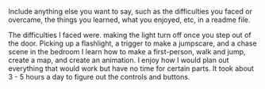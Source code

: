 Include anything else you want to say, such as the difficulties you faced or overcame, the things you learned, what you enjoyed, etc, in a readme file.

The difficulties I faced were. making the light turn off once you step out of the door. Picking up a flashlight, a trigger to make a jumpscare, and a chase scene in the bedroom 
I learn how to make a first-person, walk and jump, create a map, and create an animation. I enjoy how I would plan out everything that would work but have no time for certain parts. It
took about 3 - 5 hours a day to figure out the controls and buttons. 

